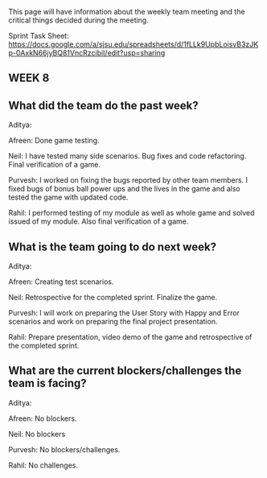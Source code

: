 This page will have information about the weekly team meeting and the critical things decided during the meeting.

Sprint Task Sheet: https://docs.google.com/a/sjsu.edu/spreadsheets/d/1fLLk9UpbLoisvB3zJKp-0AxkN66jyBQ81VncRzcibiI/edit?usp=sharing

## WEEK 8

## What did the team do the past week?

Aditya: 

Afreen: Done game testing.

Neil: I have tested many side scenarios. Bug fixes and code refactoring. Final verification of a game.

Purvesh: I worked on fixing the bugs reported by other team members. I fixed bugs of bonus ball power ups and the lives in the game and also tested the game with updated code.

Rahil: I performed testing of my module as well as whole game and solved issued of my module. Also final verification of a game.

## What is the team going to do next week?

Aditya: 

Afreen: Creating test scenarios.

Neil: Retrospective for the completed sprint. Finalize the game.

Purvesh: I will work on preparing the User Story with Happy and Error scenarios and work on preparing the final project presentation.

Rahil: Prepare presentation, video demo of the game and retrospective of the completed sprint.

## What are the current blockers/challenges the team is facing?

Aditya: 

Afreen: No blockers.

Neil: No blockers

Purvesh: No blockers/challenges.

Rahil: No challenges.
